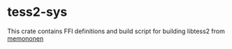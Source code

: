 # tess2-sys

This crate contains FFI definitions and build script for building libtess2 from [memononen](https://github.com/memononen/libtess2)